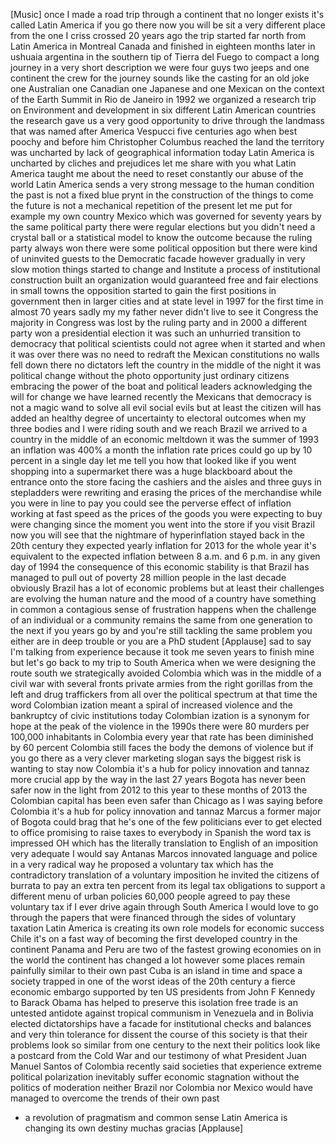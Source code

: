 
[Music]
once I made a road trip through a
continent that no longer exists
it&#39;s called Latin America if you go
there now you will be sit a very
different place from the one I criss
crossed 20 years ago the trip started
far north from Latin America in Montreal
Canada and finished in eighteen months
later in ushuaia argentina in the
southern tip of Tierra del Fuego to
compact a long journey in a very short
description we were four guys two jeeps
and one continent the crew for the
journey sounds like the casting for an
old joke one Australian one Canadian one
Japanese and one Mexican on the context
of the Earth Summit in Rio de Janeiro in
1992 we organized a research trip on
Environment and development in six
different Latin American countries the
research gave us a very good opportunity
to drive through the landmass that was
named after America Vespucci
five centuries ago when best poochy and
before him Christopher Columbus reached
the land the territory was uncharted by
lack of geographical information today
Latin America is uncharted by cliches
and prejudices let me share with you
what Latin America taught me about the
need to reset constantly our abuse of
the world Latin America sends a very
strong message to the human condition
the past is not a fixed blue
prynt in the construction of the things
to come the future is not a mechanical
repetition of the present let me put for
example my own country Mexico which was
governed for seventy years by the same
political party there were regular
elections but you didn&#39;t need a crystal
ball or a statistical model to know the
outcome because the ruling party always
won there were some political opposition
but there were kind of uninvited guests
to the Democratic facade however
gradually in very slow motion things
started to change and Institute a
process of institutional construction
built an organization would guaranteed
free and fair elections in small towns
the opposition started to gain the first
positions in government then in larger
cities and at state level in 1997 for
the first time in almost 70 years
sadly my my father never didn&#39;t live to
see it Congress the majority in Congress
was lost by the ruling party and in 2000
a different party won a presidential
election it was such an unhurried
transition to democracy that political
scientists could not agree when it
started and when it was over there was
no need to redraft the Mexican
constitutions no walls fell down there
no dictators left the country in the
middle of the night it was political
change without the photo opportunity
just ordinary citizens embracing the
power of the boat
and political leaders acknowledging the
will for change we have learned recently
the Mexicans that democracy is not a
magic wand to solve all evil social
evils but at least the citizen will has
added an healthy degree of uncertainty
to electoral outcomes when my three
bodies and I were riding south and we
reach Brazil we arrived to a country in
the middle of an economic meltdown it
was the summer of 1993 an inflation was
400% a month
the inflation rate prices could go up by
10 percent in a single day let me tell
you how that looked like if you went
shopping into a supermarket
there was a huge blackboard about the
entrance onto the store facing the
cashiers and the aisles and three guys
in stepladders were rewriting and
erasing the prices of the merchandise
while you were in line to pay you could
see the perverse effect of inflation
working at fast speed as the prices of
the goods you were expecting to buy were
changing since the moment you went into
the store if you visit Brazil now you
will see that the nightmare of
hyperinflation stayed back in the 20th
century they expected yearly inflation
for 2013 for the whole year it&#39;s
equivalent to the expected inflation
between 8 a.m. and 6 p.m. in any given
day of 1994 the consequence of this
economic stability is that Brazil has
managed to pull out of poverty 28
million people
in the last decade obviously Brazil has
a lot of economic problems but at least
their challenges are evolving the human
nature and the mood of a country have
something in common a contagious sense
of frustration happens when the
challenge of an individual or a
community remains the same from one
generation to the next
if you years go by and you&#39;re still
tackling the same problem you either are
in deep trouble or you are a PhD student
[Applause]
sad to say I&#39;m talking from experience
because it took me seven years to finish
mine but let&#39;s go back to my trip to
South America when we were designing the
route south we strategically avoided
Colombia which was in the middle of a
civil war with several fronts private
armies from the right gorillas from the
left and drug traffickers from all over
the political spectrum at that time the
word Colombian ization meant a spiral of
increased violence and the bankruptcy of
civic institutions today Colombian
ization is a synonym for hope at the
peak of the violence in the 1990s there
were 80 murders per 100,000 inhabitants
in Colombia every year that rate has
been diminished by 60 percent Colombia
still faces the body the demons of
violence but if you go there as a very
clever marketing slogan says the biggest
risk is wanting to stay now Colombia
it&#39;s a hub for policy innovation and
tannaz more crucial
app by the way in the last 27 years
Bogota has never been safer now in the
light from 2012 to this year to these
months of 2013 the Colombian capital has
been even safer than Chicago as I was
saying before Colombia it&#39;s a hub for
policy innovation and tannaz Marcus a
former major of Bogota could brag that
he&#39;s one of the few politicians ever to
get elected to office promising to raise
taxes to everybody in Spanish the word
tax is impressed OH which has the
literally translation to English of an
imposition very adequate I would say
Antanas Marcos innovated language and
police in a very radical way he proposed
a voluntary tax which has the
contradictory translation of a voluntary
imposition he invited the citizens of
burrata to pay an extra ten percent from
its legal tax obligations to support a
different menu of urban policies 60,000
people agreed to pay these voluntary tax
if I ever drive again through South
America I would love to go through the
papers that were financed through the
sides of voluntary taxation Latin
America is creating its own role models
for economic success Chile it&#39;s on a
fast way of becoming the first developed
country in the continent Panama and Peru
are two of the fastest growing economies
on in the world
the continent has changed a lot
however some places remain painfully
similar to their own past Cuba is an
island in time and space a society
trapped in one of the worst ideas of the
20th century a fierce economic embargo
supported by ten US presidents from John
F Kennedy to Barack Obama has helped to
preserve this isolation free trade is an
untested antidote against tropical
communism in Venezuela and in Bolivia
elected dictatorships have a facade for
institutional checks and balances and
very thin tolerance for dissent the
course of this society is that their
problems look so similar from one
century to the next their politics look
like a postcard from the Cold War and
our testimony of what President Juan
Manuel Santos of Colombia recently said
societies that experience extreme
political polarization inevitably suffer
economic stagnation without the politics
of moderation neither Brazil nor
Colombia nor Mexico would have managed
to overcome the trends of their own past
- a revolution of pragmatism and common
sense Latin America is changing its own
destiny muchas gracias
[Applause]
